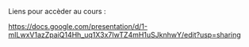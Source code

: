 Liens pour accèder au cours : 


https://docs.google.com/presentation/d/1-mILwxV1azZpaiQ14Hh_uq1X3x7IwTZ4mH1uSJknhwY/edit?usp=sharing
